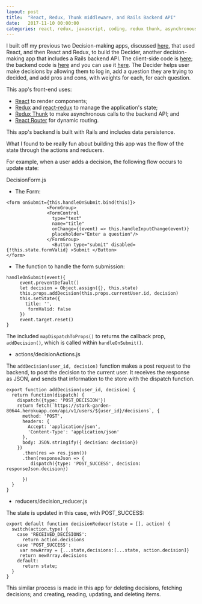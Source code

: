 ```yaml
---
layout: post
title:  "React, Redux, Thunk middleware, and Rails Backend API"
date:   2017-11-10 00:00:00
categories: react, redux, javascript, coding, redux thunk, asynchronous, rails, api
---
```


I built off my previous two Decision-making apps, discussed [here](https://nadinesk.github.io/react,/redux,/javascript,/coding/2017/09/25/decision-react-redux.html), that used React, and then React and Redux, to build the Decider, another decision-making app that includes a Rails backend API. The client-side code is [here](https://github.com/nadinesk/decision-helper-client); the backend code is [here](https://github.com/nadinesk/decision-helper-api) and you can use it [here](http://thawing-reaches-13962.herokuapp.com/). The Decider helps user make decisions by allowing them to log in, add a question they are trying to decided, and add pros and cons, with weights for each, for each question.

This app's front-end uses:
* [React](https://reactjs.org/) to render components;
* [Redux](http://redux.js.org/) and [react-redux](https://github.com/reactjs/react-redux) to manage the application's state;
* [Redux Thunk](https://github.com/gaearon/redux-thunk) to make asynchronous calls to the backend API; and
* [React Router](https://reacttraining.com/react-router/) for dynamic routing.

This app's backend is built with Rails and includes data persistence.

What I found to be really fun about building this app was the flow of the state through the actions and reducers.

For example, when a user adds a decision, the following flow occurs to update state:

DecisionForm.js

* The Form:

```
<form onSubmit={this.handleOnSubmit.bind(this)}>
               <FormGroup>
               <FormControl
                 type="text"
                 name="title"
                 onChange={(event) => this.handleInputChange(event)}
                 placeholder="Enter a question"/>
               </FormGroup>
                 <Button type="submit" disabled={!this.state.formValid} >Submit </Button>
</form>
```

* The function to handle the form submission:

```
handleOnSubmit(event){
     event.preventDefault()
     let decision = Object.assign({}, this.state)
     this.props.addDecision(this.props.currentUser.id, decision)
     this.setState({
       title: '',
        formValid: false
     })
     event.target.reset()
}
```

The included `mapDispatchToProps()` to returns the callback prop, `addDecision()`, which is called within `handleOnSubmit()`.

* actions/decisionActions.js

The `addDecision(user_id, decision)` function makes a post request to the backend, to post the decision to the current user. It receives the response as JSON, and sends that information to the store with the dispatch function.

```
export function addDecision(user_id, decision) {
  return function(dispatch) {
    dispatch({type: 'POST_DECISION'})
    return fetch(`https://stark-garden-80644.herokuapp.com/api/v1/users/${user_id}/decisions`, {
      method: 'POST',
      headers: {
        Accept: 'application/json',
        'Content-Type': 'application/json'
      },
      body: JSON.stringify({ decision: decision})
    })
      .then(res => res.json())
      .then(responseJson => {
         dispatch({type: 'POST_SUCCESS', decision: responseJson.decision})

      })
  }
}
```
* reducers/decision_reducer.js

The state is updated in this case, with POST_SUCCESS:

```
export default function decisionReducer(state = [], action) {  
  switch(action.type) {
  	case 'RECEIVED_DECISIONS':    
      return action.decisions
    case 'POST_SUCCESS':         
     var newArray = {...state,decisions:[...state, action.decision]}
     return newArray.decisions    
    default:
      return state;
  }
}
```

This similar process is made in this app for deleting decisions, fetching decisions; and creating, reading, updating, and deleting items.
